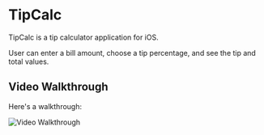 # TipCalc

TipCalc is a tip calculator application for iOS.

User can enter a bill amount, choose a tip percentage, and see the tip and total values.

## Video Walkthrough 

Here's a walkthrough:

<img src='https://github.com/varunchennamadhava/TipCalc/blob/master/tipcalc.gif' title='Video Walkthrough' width='' alt='Video Walkthrough' />




